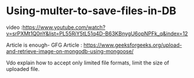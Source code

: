 # Using-multer-to-save-files-in-DB
video  :https://www.youtube.com/watch?v=srPXMt1Q0nY&list=PL55RiY5tL51q4D-B63KBnygU6opNPFk_q&index=12

Article is enough-
GFG Article : https://www.geeksforgeeks.org/upload-and-retrieve-image-on-mongodb-using-mongoose/

Vdo explain how to accept only limited file formats, limit the size of uploaded file. 
